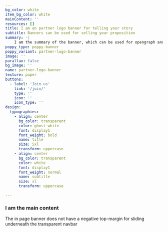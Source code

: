 ```yaml
---
bg_color: white
item_bg_color: white
mainContent: ''
resources: []
title: I am an partner logo banner for telling your story
subtitle: Banners can be used for selling your proposition
summary: -|
    I am the summary of the banner, which can be used for opengraph and SEO descriptions
poppy_type: poppy-banner
poppy_variant: partner-logo-banner
image: ''
parallax: false
bg_image: ''
name: partner-logo-banner
texture: paper
buttons:
  - label: 'Join us'
    link: '/join/'
    type: ''
    icon: ''
    icon_type: ''
design:
  typographies:
    - align: center
      bg_color: transparent
      color: ghost-white
      font: display1
      font_weight: bold
      name: title
      size: 5xl
      transform: uppercase
    - align: center
      bg_color: transparent
      color: white
      font: display1
      font_weight: normal
      name: subtitle
      size: xl
      transform: uppercase

---
```

### I am the main content

The in page banner does not have a negative top-margin for sliding underneath the transparent navbar
